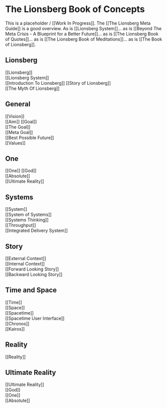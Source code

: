 # The Lionsberg Book of Concepts

This is a placeholder / [[Work In Progress]]. The [[The Lionsberg Meta Guide]] is a good overview. As is [[Lionsberg System]]... as is [[Beyond The Meta Crisis - A Blueprint for a Better Future]]... as is [[The Lionsberg Book of Quotes]]... as is [[The Lionsberg Book of Meditations]]... as is [[The Book of Lionsberg]]. 

## Lionsberg 
[[Lionsberg]]  
[[Lionsberg System]]  
[[Introduction To Lionsberg]] 
[[Story of Lionsberg]]  
[[The Myth Of Lionsberg]]  

## General 
[[Vision]]  
[[Aim]] 
[[Goal]]  
[[The Goal]]  
[[Meta Goal]]  
[[Best Possible Future]]  
[[Values]]  

## One 
[[One]] 
[[God]]  
[[Absolute]]  
[[Ultimate Reality]]  

## Systems
[[System]]  
[[System of Systems]]  
[[Systems Thinking]]  
[[Throughput]]  
[[Integrated Delivery System]]  

## Story 
[[External Context]]  
[[Internal Context]]  
[[Forward Looking Story]]  
[[Backward Looking Story]]  

## Time and Space
[[Time]]  
[[Space]]  
[[Spacetime]]  
[[Spacetime User Interface]]  
[[Chronos]]  
[[Kairos]]  

## Reality 
[[Reality]]  

## Ultimate Reality 
[[Ultimate Reality]]  
[[God]]  
[[One]]  
[[Absolute]]  




